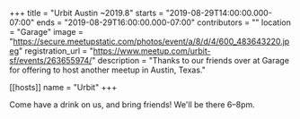 +++
title = "Urbit Austin ~2019.8"
starts = "2019-08-29T14:00:00.000-07:00"
ends = "2019-08-29T16:00:00.000-07:00"
contributors = ""
location = "Garage"
image = "https://secure.meetupstatic.com/photos/event/a/8/d/4/600_483643220.jpeg"
registration_url = "https://www.meetup.com/urbit-sf/events/263655974/"
description = "Thanks to our friends over at Garage for offering to host another meetup in Austin, Texas."

[[hosts]]
name = "Urbit"
+++

Come have a drink on us, and bring friends! We'll be there 6–8pm.
